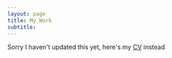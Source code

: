 ```yaml
---
layout: page
title: My Work
subtitle: 
---
```


Sorry I haven't updated this yet, here's my [CV](/assets/CV.pdf) instead
